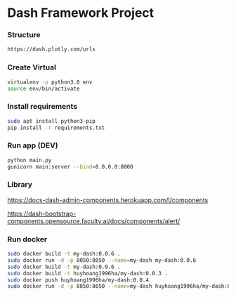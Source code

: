 
# Dash Framework Project

### Structure
```sh
https://dash.plotly.com/urls
```

### Create Virtual
```sh
virtualenv -p python3.8 env
source env/bin/activate
```

### Install requirements
```sh
sudo apt install python3-pip
pip install -r requirements.txt 
```

### Run app (DEV)
```sh
python main.py
gunicorn main:server --bind=0.0.0.0:8000

```

### Library

https://docs-dash-admin-components.herokuapp.com/l/components

https://dash-bootstrap-components.opensource.faculty.ai/docs/components/alert/


### Run docker
```sh
sudo docker build -t my-dash:0.0.6 .
sudo docker run -d -p 8050:8050 --name=my-dash my-dash:0.0.6
sudo docker build -t my-dash:0.0.6 .
sudo docker build -t huyhoang1996ha/my-dash:0.0.3 .
sudo docker push huyhoang1996ha/my-dash:0.0.4
sudo docker run -d -p 8050:8050 --name=my-dash huyhoang1996ha/my-dash:0.0.4

```










